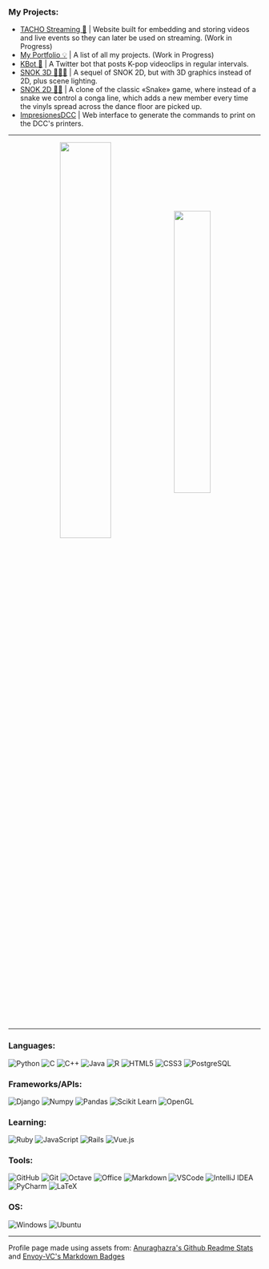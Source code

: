 ### My Projects:
- [TACHO Streaming 🎥](https://github.com/Gonxolo/tacho-streaming) | Website built for embedding and storing videos and live events so they can later be used on streaming. (Work in Progress)
- [My Portfolio 💡](https://gonzaloalarcon.cl/) | A list of all my projects. (Work in Progress)
- [KBot 🤖](https://github.com/Gonxolo/KBot) | A Twitter bot that posts K-pop videoclips in regular intervals.
- [SNOK 3D 🕺🕺🕺](https://github.com/Gonxolo/tarea2Snake3D) | A sequel of SNOK 2D, but with 3D graphics instead of 2D, plus scene lighting.
- [SNOK 2D 🕺🕺](https://github.com/Gonxolo/tarea1Snake) | A clone of the classic «Snake» game, where instead of a snake we control a conga line, which adds a new member every time the vinyls spread across the dance floor are picked up.
- [ImpresionesDCC](https://github.com/Gonxolo/ImpresionesDCC) | Web interface to generate the commands to print on the DCC's printers. 

<hr>

<p align="center">
<img align="center" style="width: 45%" src="https://github-readme-stats.vercel.app/api?username=Gonxolo&hide_rank=true&show_icons=true&count_private=true&theme=synthwave" />

<img align="center" style="width: 38%" src="https://github-readme-stats.vercel.app/api/top-langs/?username=Gonxolo&layout=compact&count_private=true&theme=synthwave&langs_count=8"/>
</p>

<hr>

### Languages:
![Python](https://img.shields.io/badge/Python-14354C?style=for-the-badge&logo=python&logoColor=white)
![C](https://img.shields.io/badge/C-00599C?style=for-the-badge&logo=c&logoColor=white)
![C++](https://img.shields.io/badge/C%2B%2B-00599C?style=for-the-badge&logo=c%2B%2B&logoColor=white)
![Java](https://img.shields.io/badge/Java-ED8B00?style=for-the-badge&logo=java&logoColor=white)
![R](https://img.shields.io/badge/R-276DC3?style=for-the-badge&logo=r&logoColor=white)
![HTML5](https://img.shields.io/badge/HTML5-E34F26?style=for-the-badge&logo=html5&logoColor=white)
![CSS3](https://img.shields.io/badge/CSS3-1572B6?style=for-the-badge&logo=css3&logoColor=white)
![PostgreSQL](https://img.shields.io/badge/PostgreSQL-316192?style=for-the-badge&logo=postgresql&logoColor=white)

### Frameworks/APIs:
![Django](https://img.shields.io/badge/Django-092E20?style=for-the-badge&logo=django&logoColor=white)
![Numpy](https://img.shields.io/badge/Numpy-02569B?style=for-the-badge&logo=numpy&logoColor=white)
![Pandas](https://img.shields.io/badge/Pandas-FF2D20?style=for-the-badge&logo=pandas&logoColor=white)
![Scikit Learn](https://img.shields.io/badge/scikitlearn-02569B?style=for-the-badge&logo=scikitlearn&logoColor=white)
![OpenGL](https://img.shields.io/badge/OpenGL-593D88?style=for-the-badge&logo=opengl&logoColor=white)

### Learning:
![Ruby](https://img.shields.io/badge/Ruby-CC342D?style=for-the-badge&logo=ruby&logoColor=white)
![JavaScript](https://img.shields.io/badge/JavaScript-F7DF1E?style=for-the-badge&logo=javascript&logoColor=black)
![Rails](https://img.shields.io/badge/Ruby_on_Rails-CC0000?style=for-the-badge&logo=ruby-on-rails&logoColor=white)
![Vue.js](https://img.shields.io/badge/Vue.js-35495E?style=for-the-badge&logo=vue.js&logoColor=4FC08D)

### Tools:
![GitHub](https://img.shields.io/badge/GitHub-100000?style=for-the-badge&logo=github&logoColor=white)
![Git](https://img.shields.io/badge/Git-B7472A?style=for-the-badge&logo=git&logoColor=white)
![Octave](https://img.shields.io/badge/Octave-000000?style=for-the-badge&logo=octave&logoColor=white)
![Office](https://img.shields.io/badge/Microsoft_Office-D83B01?style=for-the-badge&logo=microsoft-office&logoColor=white)
![Markdown](https://img.shields.io/badge/Markdown-000000?style=for-the-badge&logo=markdown&logoColor=white)
![VSCode](https://img.shields.io/badge/VSCode-0FAAFF?style=for-the-badge&logo=visualstudio&logoColor=white)
![IntelliJ IDEA](https://img.shields.io/badge/IntelliJIDEA-ED8B00?style=for-the-badge&logo=intellijidea&logoColor=white)
![PyCharm](https://img.shields.io/badge/PyCharm-14354C?style=for-the-badge&logo=pycharm&logoColor=white)
![LaTeX](https://img.shields.io/badge/LaTeX-6DB33F?style=for-the-badge&logo=latex&logoColor=white)

### OS:
![Windows](https://img.shields.io/badge/Windows-0078D6?style=for-the-badge&logo=windows&logoColor=white)
![Ubuntu](https://img.shields.io/badge/Ubuntu-E95420?style=for-the-badge&logo=ubuntu&logoColor=white)

<hr>

Profile page made using assets from: [Anuraghazra's Github Readme Stats](https://github.com/anuraghazra/github-readme-stats) and [Envoy-VC's Markdown Badges](https://dev.to/envoy_/150-badges-for-github-pnk)
